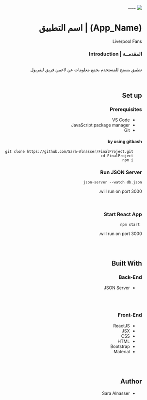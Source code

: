 <div dir="rtl" align="right" >
<img src="https://i.ibb.co/SV2BSn5/tuwaiq.png" />
----
  <br />

# (App_Name) | اسم التطبيق
  Liverpool Fans

### المقدمــة | Introduction
  <br/>
تطبيق يسمح للمستخدم بجمع معلومات عن لاعبين فريق ليفربول 
 <br/>
 <br/>

  <br/>

## Set up  


### Prerequisites
- VS Code
- JavaScript package manager 
- Git

#### by using gitbash
``` 
    git clone https://github.com/Sara-Alnasser/FinalProject.git
    cd FinalProject
    npm i 
```
### Run JSON Server 
``` 
json-server --watch db.json 
```
will run on port 3000.
<br/>
 <br/>
 <br/>




### Start React App
```
 npm start
```
will run on port 3000.

<br/>
<br/>

## Built With
### Back-End    
- JSON Server
<br/>
<br/>

### Front-End
- ReactJS 
- JSX
- CSS 
 - HTML
 - Bootstrap 
 - Material
<br/>
<br/>

## Author
- Sara Alnasser

</div>
</div>
